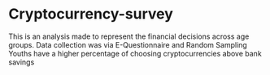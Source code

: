 # Cryptocurrency-survey
This is an analysis made to represent the financial decisions across age groups.
Data collection was via E-Questionnaire and Random Sampling 
Youths have a higher percentage of choosing cryptocurrencies above bank savings
